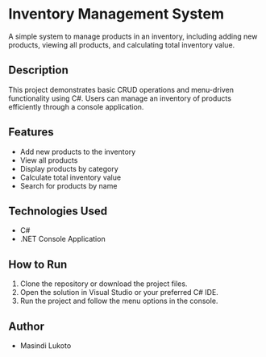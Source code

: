 # Inventory Management System 

A simple system to manage products in an inventory, including adding new products, viewing all products, and calculating total inventory value.

## Description
This project demonstrates basic CRUD operations and menu-driven functionality using C#. Users can manage an inventory of products efficiently through a console application.

## Features
- Add new products to the inventory  
- View all products  
- Display products by category  
- Calculate total inventory value  
- Search for products by name  

## Technologies Used
- C#  
- .NET Console Application  

## How to Run
1. Clone the repository or download the project files.  
2. Open the solution in Visual Studio or your preferred C# IDE.  
3. Run the project and follow the menu options in the console.  

## Author
- Masindi Lukoto
